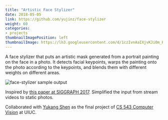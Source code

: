 ```yaml
---
title: "Artistic Face Stylizer"
date: 2018-05-05
link: https://github.com/yujinz/face-stylizer
weight: 60
categories:
- projects
thumbnailImagePosition: left
thumbnailImage: https://lh3.googleusercontent.com/d/1czIvnAaIXjvKJiOm_KrrSAyKr9AMQvsy=s220?authuser=0
---
```


A face stylizer that puts an artistic mask generated from a portrait painting on the face in a photo. It detects facial keypoints, warps the painting onto the photo according to the keypoints, and blends them with different weights on different areas.
<!--more-->

![face-stylizer sample output](https://lh3.googleusercontent.com/d/1czIvnAaIXjvKJiOm_KrrSAyKr9AMQvsy=s220?authuser=0)

Inspired by [this paper at SIGGRAPH 2017](http://dcgi.fel.cvut.cz/home/sykorad/facestyle.html). Simplified the input from stream videos to static photos.

Collaborated with [Yukang Shen](https://github.com/JohnsonSYK) as the final project of [CS 543 Computer Vision](http://slazebni.cs.illinois.edu/spring18/) at UIUC.
